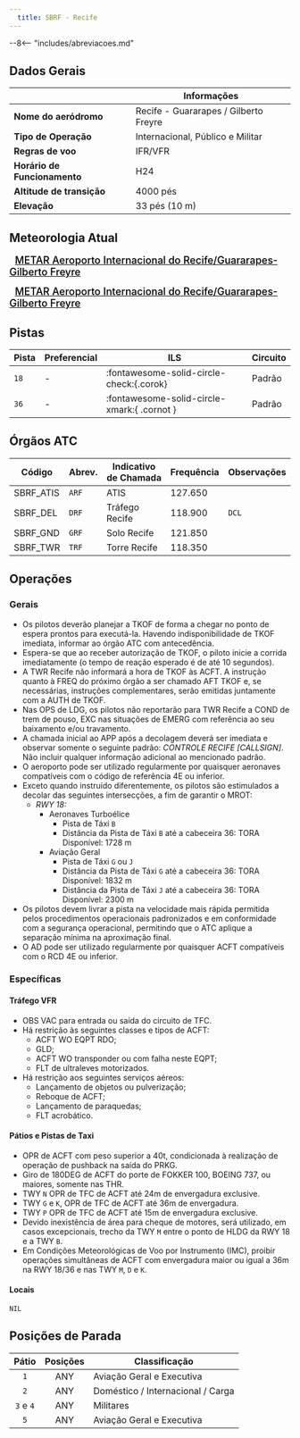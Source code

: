 ```yaml
---
  title: SBRF - Recife
---
```


--8<-- "includes/abreviacoes.md"

## Dados Gerais

|                              | Informações                           |
|------------------------------|---------------------------------------|
| **Nome do aeródromo**        | Recife - Guararapes / Gilberto Freyre |
| **Tipo de Operação**         | Internacional, Público e Militar      |
| **Regras de voo**            | IFR/VFR                               |
| **Horário de Funcionamento** | H24                                   |
| **Altitude de transição**    | 4000 pés                              |
| **Elevação**                 | 33 pés (10 m)                         |

## Meteorologia Atual

<a href="https://metar-taf.com/pt/SBRF" target="_blank" id="metartaf-LkzIl7SM"  style="font-size:18px; font-weight:500; color:#000; width:300px; height:435px; display:var(--show-dark); background-color: var(--md-default-bg-color); padding: 10px; margin: 0 0px 0.5em;">METAR Aeroporto Internacional do Recife/Guararapes-Gilberto Freyre</a>
<script async defer crossorigin="anonymous" src="https://metar-taf.com/pt/embed-js/SBRF?u=56997&bg_color=182061&qnh=hPa&rh=rh&target=LkzIl7SM"></script>
<a href="https://metar-taf.com/pt/SBRF" target="_blank" id="metartaf-LkzIl7SN" style="font-size:18px; font-weight:500; color:#000; width:300px; height:435px; display:var(--show-light); background-color: var(--md-default-bg-color); padding: 10px; margin: 0 0px 0.5em;">METAR Aeroporto Internacional do Recife/Guararapes-Gilberto Freyre</a>
<script async defer crossorigin="anonymous" src="https://metar-taf.com/pt/embed-js/SBRF?u=56997&qnh=hPa&rh=rh&target=LkzIl7SN"></script>

## Pistas

| Pista | Preferencial  | ILS                                         | Circuito   |
|-------|---------------|---------------------------------------------|------------|
| `18`  | -             | :fontawesome-solid-circle-check:{.corok}    | Padrão     |
| `36`  | -             | :fontawesome-solid-circle-xmark:{ .cornot } | Padrão     | 

## Órgãos ATC

| Código     | Abrev. | Indicativo de Chamada | Frequência | Observações |
| ---------- | ------ | --------------------- | ---------- | ----------- |
| SBRF_ATIS  | `ARF`  | ATIS                  | 127.650    |             |
| SBRF_DEL   | `DRF`  | Tráfego Recife        | 118.900    | `DCL`       |
| SBRF_GND   | `GRF`  | Solo Recife           | 121.850    |             |
| SBRF_TWR   | `TRF`  | Torre Recife          | 118.350    |             |

## Operações

### Gerais

- Os pilotos deverão planejar a TKOF de forma a chegar no ponto de espera prontos para executá-la. Havendo indisponibilidade de TKOF imediata, informar ao órgão ATC com antecedência.
- Espera-se que ao receber autorização de TKOF, o piloto inicie a corrida imediatamente (o tempo de reação esperado é de até 10 segundos).
- A TWR Recife não informará a hora de TKOF às ACFT. A instrução quanto à FREQ do próximo órgão a ser chamado AFT TKOF e, se necessárias, instruções complementares, serão emitidas juntamente com a AUTH de TKOF.
- Nas OPS de LDG, os pilotos não reportarão para TWR Recife a COND de trem de pouso, EXC nas situações de EMERG com referência ao seu baixamento e/ou travamento.
- A chamada inicial ao APP após a decolagem deverá ser imediata e observar somente o seguinte padrão: *CONTROLE RECIFE [CALLSIGN]*. Não incluir qualquer informação adicional ao mencionado padrão.
- O aeroporto pode ser utilizado regularmente por quaisquer aeronaves compatíveis com o código de referência 4E ou inferior.
- Exceto quando instruído diferentemente, os pilotos são estimulados a decolar das seguintes intersecções, a fim de garantir o MROT:
    - *RWY 18:*
        * Aeronaves Turboélice
            * Pista de Táxi `B`
            * Distância da Pista de Táxi `B` até a cabeceira 36: TORA Disponível: 1728 m
        * Aviação Geral
            * Pista de Táxi `G` ou `J`
            * Distância da Pista de Táxi `G` até a cabeceira 36: TORA Disponível: 1832 m
            * Distância da Pista de Táxi `J` até a cabeceira 36: TORA Disponível: 2300 m
- Os pilotos devem livrar a pista na velocidade mais rápida permitida pelos procedimentos operacionais padronizados e em conformidade com a segurança operacional, permitindo que o ATC aplique a separação mínima na aproximação final.
- O AD pode ser utilizado regularmente por quaisquer ACFT compatíveis com o RCD 4E ou inferior.

### Específicas

#### Tráfego VFR

- OBS VAC para entrada ou saída do circuito de TFC.
- Há restrição às seguintes classes e tipos de ACFT:
    - ACFT WO EQPT RDO;
    - GLD;
    - ACFT WO transponder ou com falha neste EQPT;
    - FLT de ultraleves motorizados.
- Há restrição aos seguintes serviços aéreos:
    - Lançamento de objetos ou pulverização;
    - Reboque de ACFT;
    - Lançamento de paraquedas;
    - FLT acrobático.

#### Pátios e Pistas de Taxi

- OPR de ACFT com peso superior a 40t, condicionada à realização de operação de pushback na saída do PRKG.
- Giro de 180DEG de ACFT do porte de FOKKER 100, BOEING 737, ou maiores, somente nas THR.
- TWY `N` OPR de TFC de ACFT até 24m de envergadura exclusive.
- TWY `G` e `K`, OPR de TFC de ACFT até 36m de envergadura.
- TWY `P` OPR de TFC de ACFT até 15m de envergadura exclusive.
- Devido inexistência de área para cheque de motores, será utilizado, em casos excepcionais, trecho da TWY `M` entre o ponto de HLDG da RWY 18 e a TWY `B`.
- Em Condições Meteorológicas de Voo por Instrumento (IMC), proibir operações simultâneas de ACFT com envergadura maior ou igual a 36m na RWY 18/36 e nas TWY `M`, `D` e `K`.

#### Locais

`NIL`

## Posições de Parada

| Pátio     | Posições  | Classificação                     |
|:---------:|:---------:|-----------------------------------|
| `1`       | ANY       | Aviação Geral e Executiva         |
| `2`       | ANY       | Doméstico / Internacional / Carga |
| `3` e `4` | ANY       | Militares                         |
| `5`       | ANY       | Aviação Geral e Executiva         |
